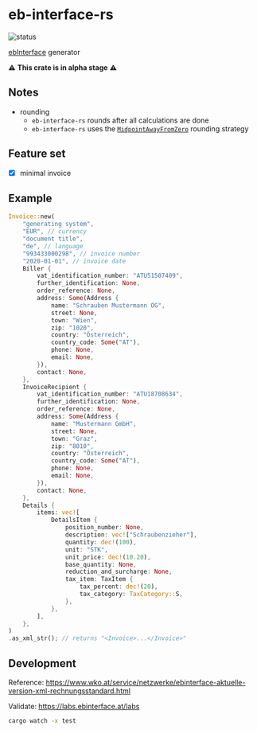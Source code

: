# eb-interface-rs

![status](https://github.com/cloudacy/eb-interface-rs/actions/workflows/rust.yml/badge.svg)

[ebInterface](https://www.wko.at/service/netzwerke/was-ist-ebinterface.html) generator

:warning: **This crate is in alpha stage** :warning:

## Notes

- rounding
  - `eb-interface-rs` rounds after all calculations are done
  - `eb-interface-rs` uses the [`MidpointAwayFromZero`](https://docs.rs/rust_decimal/latest/rust_decimal/enum.RoundingStrategy.html#variant.MidpointAwayFromZero) rounding strategy

## Feature set

- [x] minimal invoice

## Example

```rust
Invoice::new(
    "generating system",
    "EUR", // currency
    "document title",
    "de", // language
    "993433000298", // invoice number
    "2020-01-01", // invoice date
    Biller {
        vat_identification_number: "ATU51507409",
        further_identification: None,
        order_reference: None,
        address: Some(Address {
            name: "Schrauben Mustermann OG",
            street: None,
            town: "Wien",
            zip: "1020",
            country: "Österreich",
            country_code: Some("AT"),
            phone: None,
            email: None,
        }),
        contact: None,
    },
    InvoiceRecipient {
        vat_identification_number: "ATU18708634",
        further_identification: None,
        order_reference: None,
        address: Some(Address {
            name: "Mustermann GmbH",
            street: None,
            town: "Graz",
            zip: "8010",
            country: "Österreich",
            country_code: Some("AT"),
            phone: None,
            email: None,
        }),
        contact: None,
    },
    Details {
        items: vec![
            DetailsItem {
                position_number: None,
                description: vec!["Schraubenzieher"],
                quantity: dec!(100),
                unit: "STK",
                unit_price: dec!(10.20),
                base_quantity: None,
                reduction_and_surcharge: None,
                tax_item: TaxItem {
                    tax_percent: dec!(20),
                    tax_category: TaxCategory::S,
                },
            },
        ],
    },
)
.as_xml_str(); // returns "<Invoice>...</Invoice>"
```

## Development

Reference: https://www.wko.at/service/netzwerke/ebinterface-aktuelle-version-xml-rechnungsstandard.html

Validate: https://labs.ebinterface.at/labs

```sh
cargo watch -x test
```
